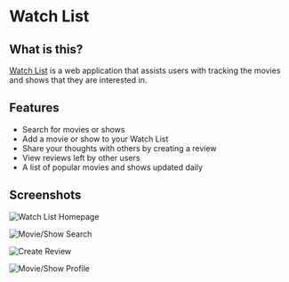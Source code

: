 # Watch List

## What is this?

[Watch List](https://watch-list1.herokuapp.com/) is a web application that assists users with tracking the movies and shows that they are interested in.

## Features

* Search for movies or shows
* Add a movie or show to your Watch List
* Share your thoughts with others by creating a review
* View reviews left by other users
* A list of popular movies and shows updated daily

## Screenshots

![Watch List Homepage](https://i.imgur.com/uoEDmZT.jpg)

![Movie/Show Search](https://i.imgur.com/w6R18Lt.jpg)

![Create Review](https://i.imgur.com/nj8TzZp.png)

![Movie/Show Profile](https://i.imgur.com/0xLyzA0.png)
